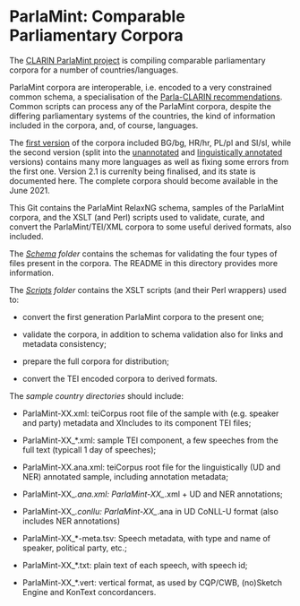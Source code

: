 # ParlaMint: Comparable Parliamentary Corpora

The [CLARIN ParlaMint
project](https://www.clarin.eu/content/parlamint-towards-comparable-parliamentary-corpora) is
compiling comparable parliamentary corpora for a number of countries/languages. 

ParlaMint corpora are interoperable, i.e. encoded to a very constrained common schema,
a specialisation of the [Parla-CLARIN recommendations](https://clarin-eric.github.io/parla-clarin/).
Common scripts can process any of the ParlaMint corpora, despite the
differing parliamentary systems of the countries, the kind of
information included in the corpora, and, of course, languages.

The [first version](http://hdl.handle.net/11356/1345) of the corpora included BG/bg, HR/hr, PL/pl
and SI/sl, while the second version (split into the [unannotated](http://hdl.handle.net/11356/1388)
and [linguistically annotated](http://hdl.handle.net/11356/1405) versions) contains many more
languages as well as fixing some errors from the first one. Version 2.1 is currenlty being
finalised, and its state is documented here. The complete corpora should become available in the
June 2021.

This Git contains the ParlaMint RelaxNG schema, samples of the ParlaMint corpora, and the XSLT (and
Perl) scripts used to validate, curate, and convert the ParlaMint/TEI/XML corpora to some useful
derived formats, also included.

The *[Schema](Schema/) folder* contains the schemas for validating the
four types of files present in the corpora. The README in this
directory provides more information.

The *[Scripts](Scripts/) folder* contains the XSLT scripts (and their Perl wrappers) used to:

* convert the first generation ParlaMint corpora to the present one;

* validate the corpora, in addition to schema validation also for links and metadata consistency;

* prepare the full corpora for distribution;

* convert the TEI encoded corpora to derived formats.

The *sample country directories* should include:

* ParlaMint-XX.xml: teiCorpus root file of the sample with (e.g. speaker and party) metadata and
  XIncludes to its component TEI files;

* ParlaMint-XX\_*.xml: sample TEI component, a few speeches from the full text (typicall 1 day of speeches);

* ParlaMint-XX.ana.xml: teiCorpus root file for the linguistically (UD and NER) annotated sample,
  including annotation metadata;

* ParlaMint-XX\_*.ana.xml: ParlaMint-XX\_*.xml + UD and NER annotations;

* ParlaMint-XX\_*.conllu: ParlaMint-XX\_*.ana in UD CoNLL-U format (also includes NER annotations)

* ParlaMint-XX\_*-meta.tsv: Speech metadata, with type and name of speaker, 
  political party, etc.;

* ParlaMint-XX\_*.txt: plain text of each speech, with speech id;

* ParlaMint-XX\_*.vert: vertical format, as used by CQP/CWB, (no)Sketch Engine and KonText concordancers.
